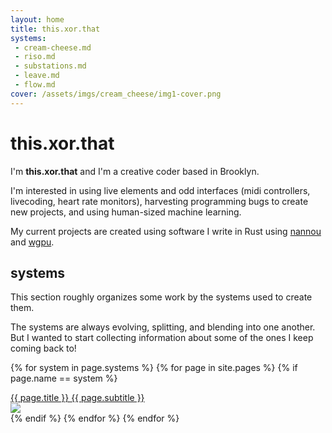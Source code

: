 ```yaml
---
layout: home
title: this.xor.that
systems:
 - cream-cheese.md
 - riso.md
 - substations.md
 - leave.md
 - flow.md
cover: /assets/imgs/cream_cheese/img1-cover.png
---
```

# this.xor.that

I'm **this.xor.that** and I'm a creative coder based in Brooklyn.

I'm interested in using live elements and odd interfaces (midi controllers, livecoding, heart rate monitors), harvesting programming bugs to create new projects, and using human-sized machine learning.

My current projects are created using software I write in Rust using [nannou](https://nannou.cc) and [wgpu](https://wgpu.rs).

## systems

This section roughly organizes some work by the systems used to create them.

The systems are always evolving, splitting, and blending into one another. 
But I wanted to start collecting information about some of the ones I keep coming back to!

{% for system in page.systems %}
  {% for page in site.pages %}
    {% if page.name == system %}
<div class="cover-title">
<a href="{{ page.url }}">
<div class="title">{{ page.title }}
<span class="subtitle">{{ page.subtitle }}</span>
</div>
<img src="{{ page.cover }}">
</a>
</div>
    {% endif %}
  {% endfor %}
{% endfor %}

